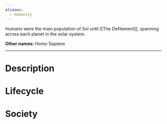 ```yaml
---
aliases:
  - Humanity
---
```

*Humans* were the main population of Sol until [[The Defilement]], spanning across each planet in the solar system.

**Other names:** Homo Sapiens

---
# Description

# Lifecycle

# Society

